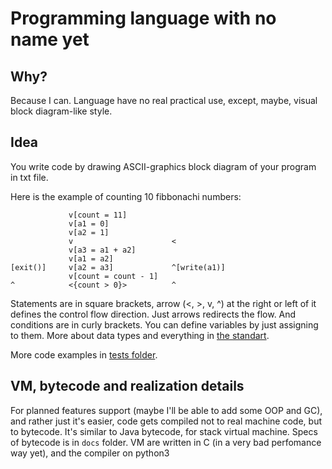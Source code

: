 # Programming language with no name yet
## Why?
Because I can. Language have no real practical use, except, maybe, visual block diagram-like style.

## Idea
You write code by drawing ASCII-graphics block diagram of your program in txt file.

Here is the example of counting 10 fibbonachi numbers:
```
             v[count = 11]
             v[a1 = 0]
             v[a2 = 1]
             v                      <
             v[a3 = a1 + a2]
             v[a1 = a2]
[exit()]     v[a2 = a3]             ^[write(a1)]
             v[count = count - 1]
^            <{count > 0}>          ^
```

Statements are in square brackets, arrow (<, >, v, ^) at the right or left of it defines the control flow direction. Just arrows redirects the flow. And conditions are in curly brackets.
You can define variables by just assigning to them. More about data types and everything in [the standart](GLAVAK/Lang/blob/master/docs/Standart.md).

More code examples in [tests folder](GLAVAK/Lang/tree/master/tests).

## VM, bytecode and realization details
For planned features support (maybe I'll be able to add some OOP and GC), and rather just it's easier, code gets compiled not to real machine code, but to bytecode. It's similar to Java bytecode, for stack virtual machine. Specs of bytecode is in `docs` folder. VM are written in C (in a very bad perfomance way yet), and the compiler on python3
